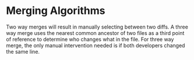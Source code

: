 # Merging Algorithms
Two way merges will result in manually selecting between two diffs. A three way merge uses the nearest common ancestor of two files as a third point of reference to determine who changes what in the file. For three way merge, the only manual intervention needed is if both developers changed the same line.
